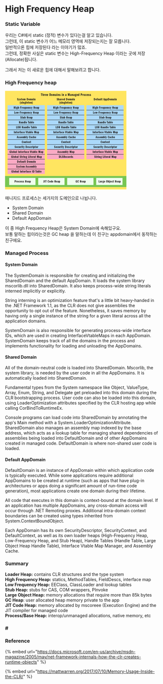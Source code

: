 # High Frequency Heap

### Static Variable

우리는 C\#에서 static \(정적\) 변수가 있다는걸 알고 있습니다.  
그런데,  이 static 변수가 어느 메모리 영역에 저장되는지는 잘 모릅니다.  
일반적으론 힙에 저장된다 라는 이야기가 많죠.  
그런데, 정확한 사실은 static 변수는 High-Frequency Heap 이라는 곳에 저장\(Allocate\)됩니다.

그래서 저는 이 새로운 힙에 대해서 말해보려고 합니다.

### High Frequency heap

![](../../.gitbook/assets/image%20%2822%29.png)

매니지드 프로세스는 세가지의 도메인으로 나뉩니다.

* System Domain
* Shared Domain
* Default AppDomain

이 중 High Frequency Heap은 System Domain에 속해있구요.  
보통 말하는 힙이라는것은 GC heap 을 말하는데 이 친구는 appdomain에서 동작하는 친구에요.  


### Managed Process

#### System Domain

The SystemDomain is responsible for creating and initializing the SharedDomain and the default AppDomain. It loads the system library mscorlib.dll into SharedDomain. It also keeps process-wide string literals interned implicitly or explicitly.

String interning is an optimization feature that's a little bit heavy-handed in the .NET Framework 1.1, as the CLR does not give assemblies the opportunity to opt out of the feature. Nonetheless, it saves memory by having only a single instance of the string for a given literal across all the application domains.

SystemDomain is also responsible for generating process-wide interface IDs, which are used in creating InterfaceVtableMaps in each AppDomain. SystemDomain keeps track of all the domains in the process and implements functionality for loading and unloading the AppDomains.

#### Shared Domain

All of the domain-neutral code is loaded into SharedDomain. Mscorlib, the system library, is needed by the user code in all the AppDomains. It is automatically loaded into SharedDomain. 

Fundamental types from the System namespace like Object, ValueType, Array, Enum, String, and Delegate get preloaded into this domain during the CLR bootstrapping process. User code can also be loaded into this domain, using LoaderOptimization attributes specified by the CLR hosting app while calling CorBindToRuntimeEx. 

Console programs can load code into SharedDomain by annotating the app's Main method with a System.LoaderOptimizationAttribute. SharedDomain also manages an assembly map indexed by the base address, which acts as a lookup table for managing shared dependencies of assemblies being loaded into DefaultDomain and of other AppDomains created in managed code. DefaultDomain is where non-shared user code is loaded.

#### Default AppDomain

DefaultDomain is an instance of AppDomain within which application code is typically executed. While some applications require additional AppDomains to be created at runtime \(such as apps that have plug-in architectures or apps doing a significant amount of run-time code generation\), most applications create one domain during their lifetime. 

All code that executes in this domain is context-bound at the domain level. If an application has multiple AppDomains, any cross-domain access will occur through .NET Remoting proxies. Additional intra-domain context boundaries can be created using types inherited from System.ContextBoundObject.

Each AppDomain has its own SecurityDescriptor, SecurityContext, and DefaultContext, as well as its own loader heaps \(High-Frequency Heap, Low-Frequency Heap, and Stub Heap\), Handle Tables \(Handle Table, Large Object Heap Handle Table\), Interface Vtable Map Manager, and Assembly Cache.

### Summary

**Loader Heap:** contains CLR structures and the type system  
**High Frequency Heap:** statics, MethodTables, FieldDescs, interface map  
**Low Frequency Heap:** EEClass, ClassLoader and lookup tables  
**Stub Heap:** stubs for CAS, COM wrappers, PInvoke  
**Large Object Heap:** memory allocations that require more than 85k bytes  
**GC Heap**: user allocated heap memory private to the app  
**JIT Code Heap:** memory allocated by mscoreee \(Execution Engine\) and the JIT compiler for managed code  
**Process/Base Heap:** interop/unmanaged allocations, native memory, etc

### \#

### Reference

{% embed url="https://docs.microsoft.com/en-us/archive/msdn-magazine/2005/may/net-framework-internals-how-the-clr-creates-runtime-objects" %}

{% embed url="https://mattwarren.org/2017/07/10/Memory-Usage-Inside-the-CLR/" %}







### 



### 

